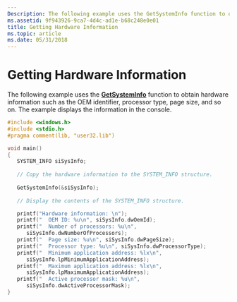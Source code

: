 ```yaml
---
Description: The following example uses the GetSystemInfo function to obtain hardware information such as the OEM identifier, processor type, page size, and so on. The example displays the information in the console.
ms.assetid: 9f943926-9ca7-4d4c-ad1e-b68c248e0e01
title: Getting Hardware Information
ms.topic: article
ms.date: 05/31/2018
---
```


# Getting Hardware Information

The following example uses the [**GetSystemInfo**](https://msdn.microsoft.com/library/ms724381(v=VS.85).aspx) function to obtain hardware information such as the OEM identifier, processor type, page size, and so on. The example displays the information in the console.


```C++
#include <windows.h>
#include <stdio.h>
#pragma comment(lib, "user32.lib")

void main()
{
   SYSTEM_INFO siSysInfo;
 
   // Copy the hardware information to the SYSTEM_INFO structure. 
 
   GetSystemInfo(&siSysInfo); 
 
   // Display the contents of the SYSTEM_INFO structure. 

   printf("Hardware information: \n");  
   printf("  OEM ID: %u\n", siSysInfo.dwOemId);
   printf("  Number of processors: %u\n", 
      siSysInfo.dwNumberOfProcessors); 
   printf("  Page size: %u\n", siSysInfo.dwPageSize); 
   printf("  Processor type: %u\n", siSysInfo.dwProcessorType); 
   printf("  Minimum application address: %lx\n", 
      siSysInfo.lpMinimumApplicationAddress); 
   printf("  Maximum application address: %lx\n", 
      siSysInfo.lpMaximumApplicationAddress); 
   printf("  Active processor mask: %u\n", 
      siSysInfo.dwActiveProcessorMask); 
}
```



 

 



